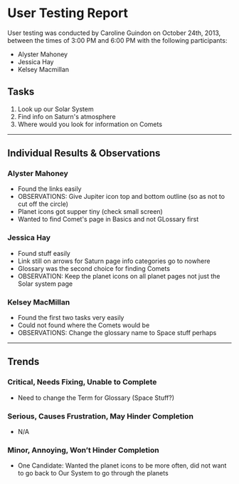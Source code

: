 # User Testing Report

User testing was conducted by Caroline Guindon on October 24th, 2013, between the times of 3:00 PM and 6:00 PM with the following participants:

- Alyster Mahoney
- Jessica Hay
- Kelsey Macmillan

## Tasks

1. Look up our Solar System
2. Find info on Saturn's atmosphere
3. Where would you look for information on Comets

---

## Individual Results & Observations

### Alyster Mahoney

- Found the links easily
- OBSERVATIONS: Give Jupiter icon top and bottom outline (so as not to cut off the circle)
- Planet icons got supper tiny (check small screen)
- Wanted to find Comet's page in Basics and not GLossary first

### Jessica Hay

- Found stuff easily
- Link still on arrows for Saturn page info categories go to nowhere
- Glossary was the second choice for finding Comets
- OBSERVATION: Keep the planet icons on all planet pages not just the Solar system page

### Kelsey MacMillan

- Found the first two tasks very easily
- Could not found where the Comets would be
- OBSERVATIONS: Change the glossary name to Space stuff perhaps

---

## Trends

### Critical, Needs Fixing, Unable to Complete

- Need to change the Term for Glossary (Space Stuff?)

### Serious, Causes Frustration, May Hinder Completion

- N/A

### Minor, Annoying, Won’t Hinder Completion

- One Candidate: Wanted the planet icons to be more often, did not want to go back to Our System to go through the planets